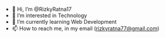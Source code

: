 - 👋 Hi, I’m @RizkyRatna17
- 👀 I’m interested in Technology
- 🌱 I’m currently learning Web Development
- 📫 How to reach me, in my email (rizkyratna77@gmail.com)

<!---
RizkyRatna17/RizkyRatna17 is a ✨ special ✨ repository because its `README.md` (this file) appears on your GitHub profile.
You can click the Preview link to take a look at your changes.
--->
